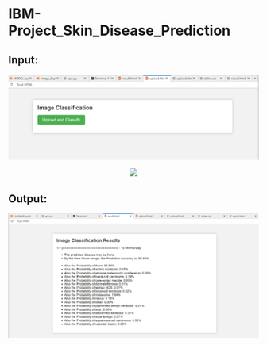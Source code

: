 # IBM-Project_Skin_Disease_Prediction
## Input:
![img](Screenshot%202023-10-22%20015200.png)
<p align='center' width:"50px">
<image src="Input_img.jpg">
</p>
  
## Output:
![img](Screenshot%202023-10-22%20014710.png)
